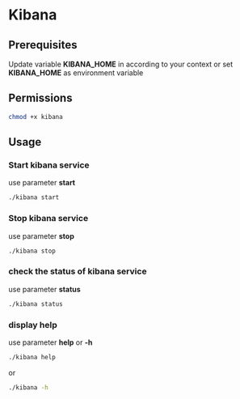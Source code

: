 # Kibana

## Prerequisites
Update variable **KIBANA_HOME** in according to your context
or set **KIBANA_HOME** as environment variable

## Permissions

```bash
chmod +x kibana
```

## Usage

### Start kibana service
use parameter **start**

```bash
./kibana start
```

### Stop kibana service
use parameter **stop**
```bash
./kibana stop
```

### check the status of kibana service
use parameter **status**
```bash
./kibana status
```

### display help
use parameter **help** or **-h**

```bash
./kibana help
```

or

```bash
./kibana -h
```

